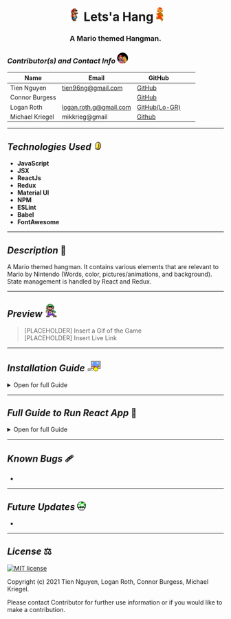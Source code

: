 # <div align="center"> <img src="./public/img/mario2.gif" height="30" /> **Lets'a Hang** ![](public/img/mario.gif) </div>
### <div align="center"> A Mario themed Hangman. </div>

### _Contributor(s) and Contact Info_ <img src="./public/img/mario_kiss.gif" height="25" />

| Name            | Email               | GitHub  |   	|   	|
|---	            |---	                |---	    |---	|---	|
| Tien Nguyen	    |  tien96ng@gmail.com | [GitHub](https://github.com/Tien96ng) |   	|   	|
| Connor Burgess  |   	                | [GitHub](https://github.com/ConnorBurgess)  	|   	|   	|
| Logan Roth	    | logan.roth.g@gmail.com |  [GitHub(Lo-GR)](https://github.com/Lo-GR) 	|   	|   	|
| Michael Kriegel | mikkrieg@gmail 	    | [Github](https://github.com/mikkrieg)	|   	|   	|

---

## _Technologies Used_ <img src="./public/img/coin.gif" height="20" />

* **JavaScript**
* **JSX**
* **ReactJs**
* **Redux**
* **Material UI**
* **NPM**
* **ESLint**
* **Babel**
* **FontAwesome**

---

## _Description_ 📃
A Mario themed hangman. It contains various elements that are relevant to Mario by Nintendo (Words, color, pictures/animations, and background). State management is handled by React and Redux. 

---

## _Preview_ <img src="./public/img/luigi_dance.gif" height="30" />

> [PLACEHOLDER] Insert a Gif of the Game <br />
> [PLACEHOLDER] Insert Live Link <br />

---

## _Installation Guide_ <img src="./public/img/mario-game.gif" height="25" />

<details>
<summary>Open for full Guide</summary>

### _Cloning and Initial Setup_

> Repository: https://github.com/Tien96ng/redux-hangman
1. You will need to use your system's **terminal emulator** to setup and locally use this application.
2. This project uses npm as a package manager, you can download it [here](https://www.npmjs.com/get-npm).
3. To clone this directory, navigate in your terminal to the desired location of the project and run command `https://github.com/Tien96ng/redux-hangman`
4. Navigate to top level of the directory with command `cd tap-room`
5. To install dependencies into the project run command `npm install`
6. To launch this project in a browser, run command `npm start`
7. To exit live server, press Ctrl+C in your terminal


</details>

---

## _Full Guide to Run React App_ 📓 

<details>
<summary> Open for full Guide </summary>

## Getting Started with Create React App 

This project was bootstrapped with [Create React App](https://github.com/facebook/create-react-app).

## Available Scripts

In the project directory, you can run:

### `npm start`

Runs the app in the development mode.\
Open [http://localhost:3000](http://localhost:3000) to view it in the browser.

The page will reload if you make edits.\
You will also see any lint errors in the console.

### `npm test`

Launches the test runner in the interactive watch mode.\
See the section about [running tests](https://facebook.github.io/create-react-app/docs/running-tests) for more information.

### `npm run build`

Builds the app for production to the `build` folder.\
It correctly bundles React in production mode and optimizes the build for the best performance.

The build is minified and the filenames include the hashes.\
Your app is ready to be deployed!

See the section about [deployment](https://facebook.github.io/create-react-app/docs/deployment) for more information.

### `npm run eject`

**Note: this is a one-way operation. Once you `eject`, you can’t go back!**

If you aren’t satisfied with the build tool and configuration choices, you can `eject` at any time. This command will remove the single build dependency from your project.

Instead, it will copy all the configuration files and the transitive dependencies (webpack, Babel, ESLint, etc) right into your project so you have full control over them. All of the commands except `eject` will still work, but they will point to the copied scripts so you can tweak them. At this point you’re on your own.

You don’t have to ever use `eject`. The curated feature set is suitable for small and middle deployments, and you shouldn’t feel obligated to use this feature. However we understand that this tool wouldn’t be useful if you couldn’t customize it when you are ready for it.

## Learn More

You can learn more in the [Create React App documentation](https://facebook.github.io/create-react-app/docs/getting-started).

To learn React, check out the [React documentation](https://reactjs.org/).

### Code Splitting

This section has moved here: [https://facebook.github.io/create-react-app/docs/code-splitting](https://facebook.github.io/create-react-app/docs/code-splitting)

### Analyzing the Bundle Size

This section has moved here: [https://facebook.github.io/create-react-app/docs/analyzing-the-bundle-size](https://facebook.github.io/create-react-app/docs/analyzing-the-bundle-size)

### Making a Progressive Web App

This section has moved here: [https://facebook.github.io/create-react-app/docs/making-a-progressive-web-app](https://facebook.github.io/create-react-app/docs/making-a-progressive-web-app)

### Advanced Configuration

This section has moved here: [https://facebook.github.io/create-react-app/docs/advanced-configuration](https://facebook.github.io/create-react-app/docs/advanced-configuration)

### Deployment

This section has moved here: [https://facebook.github.io/create-react-app/docs/deployment](https://facebook.github.io/create-react-app/docs/deployment)

### `npm run build` fails to minify

This section has moved here: [https://facebook.github.io/create-react-app/docs/troubleshooting#npm-run-build-fails-to-minify](https://facebook.github.io/create-react-app/docs/troubleshooting#npm-run-build-fails-to-minify)

</details>

---

## _Known Bugs_ 🩹
* 

---

## _Future Updates_ <img src="./public/img/1up.png" height="20" />
* 

---

## _License_ ⚖️

[![MIT license](https://img.shields.io/badge/License-MIT-blue.svg)](https://opensource.org/licenses/MIT)

Copyright (c) 2021 Tien Nguyen, Logan Roth, Connor Burgess, Michael Kriegel.

Please contact Contributor for further use information or if you would like to make a contribution.